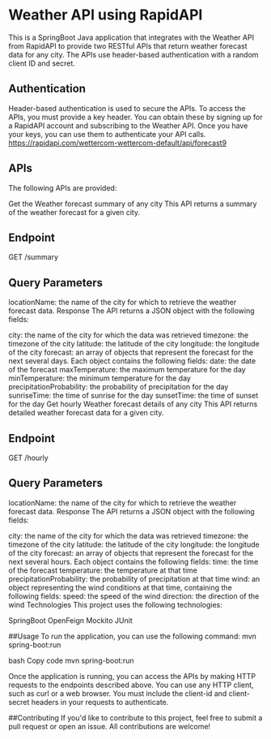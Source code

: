# Weather API using RapidAPI
This is a SpringBoot Java application that integrates with the Weather API from RapidAPI to provide two RESTful APIs that return weather forecast data for any city. The APIs use header-based authentication with a random client ID and secret.

## Authentication
Header-based authentication is used to secure the APIs. To access the APIs, you must provide a key header. You can obtain these by signing up for a RapidAPI account and subscribing to the Weather API. Once you have your keys, you can use them to authenticate your API calls.
https://rapidapi.com/wettercom-wettercom-default/api/forecast9

## APIs
The following APIs are provided:

Get the Weather forecast summary of any city
This API returns a summary of the weather forecast for a given city.

## Endpoint
GET /summary

## Query Parameters
locationName: the name of the city for which to retrieve the weather forecast data.
Response
The API returns a JSON object with the following fields:

city: the name of the city for which the data was retrieved
timezone: the timezone of the city
latitude: the latitude of the city
longitude: the longitude of the city
forecast: an array of objects that represent the forecast for the next several days. Each object contains the following fields:
date: the date of the forecast
maxTemperature: the maximum temperature for the day
minTemperature: the minimum temperature for the day
precipitationProbability: the probability of precipitation for the day
sunriseTime: the time of sunrise for the day
sunsetTime: the time of sunset for the day
Get hourly Weather forecast details of any city
This API returns detailed weather forecast data for a given city.

## Endpoint
GET /hourly

## Query Parameters
locationName: the name of the city for which to retrieve the weather forecast data.
Response
The API returns a JSON object with the following fields:

city: the name of the city for which the data was retrieved
timezone: the timezone of the city
latitude: the latitude of the city
longitude: the longitude of the city
forecast: an array of objects that represent the forecast for the next several hours. Each object contains the following fields:
time: the time of the forecast
temperature: the temperature at that time
precipitationProbability: the probability of precipitation at that time
wind: an object representing the wind conditions at that time, containing the following fields:
speed: the speed of the wind
direction: the direction of the wind
Technologies
This project uses the following technologies:

SpringBoot
OpenFeign
Mockito
JUnit

##Usage
To run the application, you can use the following command:
mvn spring-boot:run



bash
Copy code
mvn spring-boot:run


Once the application is running, you can access the APIs by making HTTP requests to the endpoints described above. You can use any HTTP client, such as curl or a web browser. You must include the client-id and client-secret headers in your requests to authenticate.

##Contributing
If you'd like to contribute to this project, feel free to submit a pull request or open an issue. All contributions are welcome!

